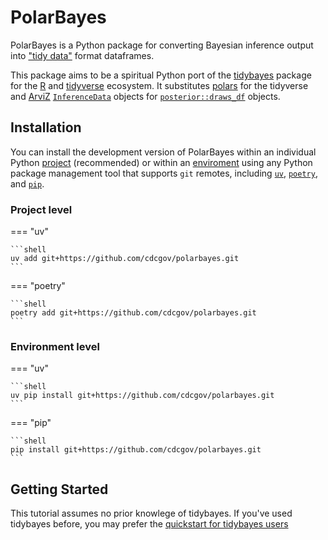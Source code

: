 # PolarBayes

PolarBayes is a Python package for converting Bayesian inference output into ["tidy data"](https://tidyr.tidyverse.org/articles/tidy-data.html) format dataframes.

This package aims to be a spiritual Python port of the [tidybayes](https://mjskay.github.io/tidybayes/) package for the [R](https://www.r-project.org/) and [tidyverse](https://www.tidyverse.org/) ecosystem. It substitutes [polars](https://docs.pola.rs/user-guide/getting-started/) for the tidyverse and [ArviZ](https://python.arviz.org/en/stable/index.html) [`InferenceData`](https://python.arviz.org/en/stable/api/inference_data.html) objects for [`posterior::draws_df`](https://mc-stan.org/posterior/reference/draws_df.html) objects.


## Installation
You can install the development version of PolarBayes within an individual Python [project](https://docs.astral.sh/uv/concepts/projects/) (recommended) or within an [enviroment](https://docs.astral.sh/uv/pip/environments/) using any Python package management tool that supports `git` remotes, including [`uv`](https://docs.astral.sh/uv/), [`poetry`](https://python-poetry.org/), and [`pip`](https://pip.pypa.io/en/stable/index.html).

### Project level
=== "uv"

    ```shell
	uv add git+https://github.com/cdcgov/polarbayes.git
    ```

=== "poetry"

    ```shell
	poetry add git+https://github.com/cdcgov/polarbayes.git
    ```

### Environment level
=== "uv"

    ```shell
	uv pip install git+https://github.com/cdcgov/polarbayes.git
    ```

=== "pip"

    ```shell
	pip install git+https://github.com/cdcgov/polarbayes.git
    ```

## Getting Started
This tutorial assumes no prior knowlege of tidybayes. If you've used tidybayes before, you may prefer the [quickstart for tidybayes users](tidybayes_quickstart.md)
